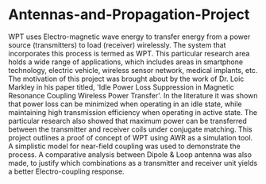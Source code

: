 # Antennas-and-Propagation-Project

WPT uses Electro-magnetic wave energy to transfer energy from a power source (transmitters) to load (receiver) wirelessly. The system that incorporates this process is termed as WPT. This particular research area holds a wide range of applications, which includes areas in smartphone technology, electric vehicle, wireless sensor network, medical implants, etc. The motivation of this project was brought about by the work of Dr. Loic Markley in his paper titled, 'Idle Power Loss Suppression in Magnetic Resonance Coupling Wireless Power Transfer'. In the literature it was shown that power loss can be minimized when operating in an idle state, while maintaining high transmission efficiency when operating in active state. The particular research also showed that maximum power can be transferred between the transmitter and receiver coils under conjugate matching. This project outlines a proof of concept of WPT using AWR as a simulation tool. A simplistic model for near-field coupling was used to demonstrate the process. A comparative analysis between Dipole & Loop antenna was also made, to justify which combinations as a transmitter and receiver unit yields a better Electro-coupling response.
